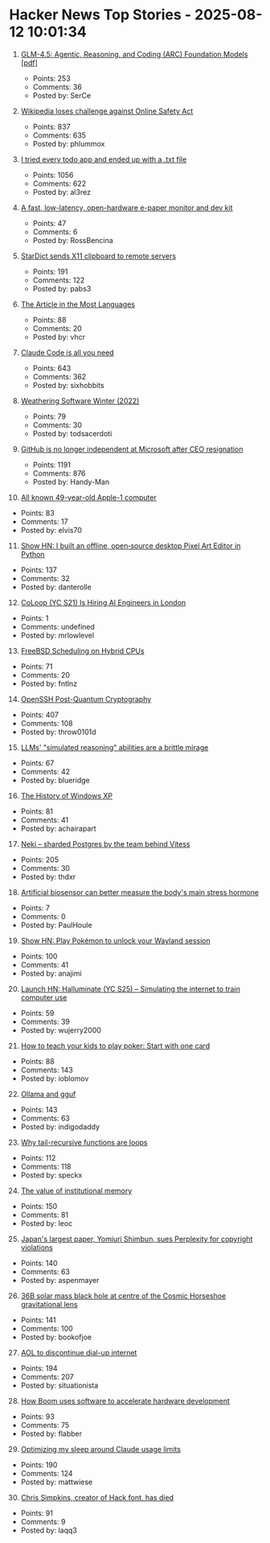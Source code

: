 # Hacker News Top Stories - 2025-08-12 10:01:34

1. [GLM-4.5: Agentic, Reasoning, and Coding (ARC) Foundation Models [pdf]](https://www.arxiv.org/pdf/2508.06471)
   - Points: 253
   - Comments: 36
   - Posted by: SerCe

2. [Wikipedia loses challenge against Online Safety Act](https://www.bbc.com/news/articles/cjr11qqvvwlo)
   - Points: 837
   - Comments: 635
   - Posted by: phlummox

3. [I tried every todo app and ended up with a .txt file](https://www.al3rez.com/todo-txt-journey)
   - Points: 1056
   - Comments: 622
   - Posted by: al3rez

4. [A fast, low-latency, open-hardware e-paper monitor and dev kit](https://www.crowdsupply.com/modos-tech/modos-paper-monitor)
   - Points: 47
   - Comments: 6
   - Posted by: RossBencina

5. [StarDict sends X11 clipboard to remote servers](https://lwn.net/SubscriberLink/1032732/3334850da49689e1/)
   - Points: 191
   - Comments: 122
   - Posted by: pabs3

6. [The Article in the Most Languages](https://en.wikipedia.org/wiki/Wikipedia:Wikipedia_Signpost/2025-08-09/Disinformation_report)
   - Points: 88
   - Comments: 20
   - Posted by: vhcr

7. [Claude Code is all you need](https://dwyer.co.za/static/claude-code-is-all-you-need.html)
   - Points: 643
   - Comments: 362
   - Posted by: sixhobbits

8. [Weathering Software Winter (2022)](https://100r.co/site/weathering_software_winter.html)
   - Points: 79
   - Comments: 30
   - Posted by: todsacerdoti

9. [GitHub is no longer independent at Microsoft after CEO resignation](https://www.theverge.com/news/757461/microsoft-github-thomas-dohmke-resignation-coreai-team-transition)
   - Points: 1191
   - Comments: 876
   - Posted by: Handy-Man

10. [All known 49-year-old Apple-1 computer](https://www.apple1registry.com/en/list.html)
   - Points: 83
   - Comments: 17
   - Posted by: elvis70

11. [Show HN: I built an offline, open‑source desktop Pixel Art Editor in Python](https://github.com/danterolle/tilf)
   - Points: 137
   - Comments: 32
   - Posted by: danterolle

12. [CoLoop (YC S21) Is Hiring AI Engineers in London](undefined)
   - Points: 1
   - Comments: undefined
   - Posted by: mrlowlevel

13. [FreeBSD Scheduling on Hybrid CPUs](https://wiki.freebsd.org/Scheduler/Hybrid)
   - Points: 71
   - Comments: 20
   - Posted by: fntlnz

14. [OpenSSH Post-Quantum Cryptography](https://www.openssh.com/pq.html)
   - Points: 407
   - Comments: 108
   - Posted by: throw0101d

15. [LLMs' "simulated reasoning" abilities are a brittle mirage](https://arstechnica.com/ai/2025/08/researchers-find-llms-are-bad-at-logical-inference-good-at-fluent-nonsense/)
   - Points: 67
   - Comments: 42
   - Posted by: blueridge

16. [The History of Windows XP](https://www.abortretry.fail/p/the-history-of-windows-xp)
   - Points: 81
   - Comments: 41
   - Posted by: achairapart

17. [Neki – sharded Postgres by the team behind Vitess](https://planetscale.com/blog/announcing-neki)
   - Points: 205
   - Comments: 30
   - Posted by: thdxr

18. [Artificial biosensor can better measure the body's main stress hormone](https://medicalxpress.com/news/2025-07-artificial-biosensor-body-main-stress.html)
   - Points: 7
   - Comments: 0
   - Posted by: PaulHoule

19. [Show HN: Play Pokémon to unlock your Wayland session](https://github.com/AdoPi/wlgblock)
   - Points: 100
   - Comments: 41
   - Posted by: anajimi

20. [Launch HN: Halluminate (YC S25) – Simulating the internet to train computer use](undefined)
   - Points: 59
   - Comments: 39
   - Posted by: wujerry2000

21. [How to teach your kids to play poker: Start with one card](https://www.bloomberg.com/news/articles/2025-08-08/how-to-teach-your-kids-poker-with-one-card-at-age-four)
   - Points: 88
   - Comments: 143
   - Posted by: ioblomov

22. [Ollama and gguf](https://github.com/ollama/ollama/issues/11714)
   - Points: 143
   - Comments: 63
   - Posted by: indigodaddy

23. [Why tail-recursive functions are loops](https://kmicinski.com/functional-programming/2025/08/01/loops/)
   - Points: 112
   - Comments: 118
   - Posted by: speckx

24. [The value of institutional memory](https://timharford.com/2025/05/the-value-of-institutional-memory/)
   - Points: 150
   - Comments: 81
   - Posted by: leoc

25. [Japan's largest paper, Yomiuri Shimbun, sues Perplexity for copyright violations](https://www.niemanlab.org/2025/08/japans-largest-newspaper-yomiuri-shimbun-sues-perplexity-for-copyright-violations/)
   - Points: 140
   - Comments: 63
   - Posted by: aspenmayer

26. [36B solar mass black hole at centre of the Cosmic Horseshoe gravitational lens](https://academic.oup.com/mnras/article/541/4/2853/8213862?login=false)
   - Points: 141
   - Comments: 100
   - Posted by: bookofjoe

27. [AOL to discontinue dial-up internet](https://www.nytimes.com/2025/08/11/business/aol-dial-up-internet.html)
   - Points: 194
   - Comments: 207
   - Posted by: situationista

28. [How Boom uses software to accelerate hardware development](https://bscholl.substack.com/p/move-fast-and-dont-break-safety-critical)
   - Points: 93
   - Comments: 75
   - Posted by: flabber

29. [Optimizing my sleep around Claude usage limits](https://mattwie.se/no-sleep-till-agi)
   - Points: 190
   - Comments: 124
   - Posted by: mattwiese

30. [Chris Simpkins, creator of Hack font, has died](https://typo.social/@Hilary/114845913381245488)
   - Points: 91
   - Comments: 9
   - Posted by: laqq3

